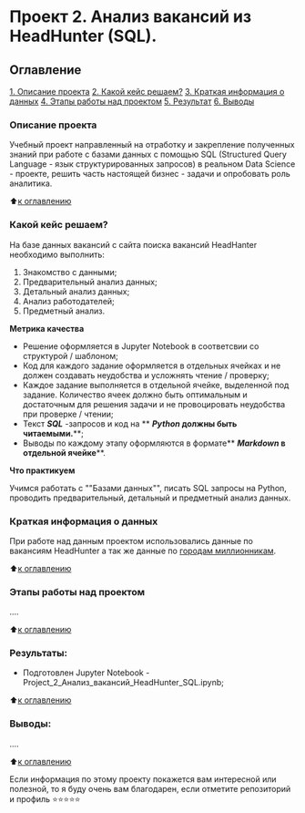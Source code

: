 # Проект 2. Анализ вакансий из HeadHunter (SQL).

## Оглавление

[1. Описание проекта](.README.md#Описание-проекта)
[2. Какой кейс решаем?](.README.md#Какой-кейс-решаем)
[3. Краткая информация о данных](.README.md#Краткая-информация-о-данных)
[4. Этапы работы над проектом](.README.md#Этапы-работы-над-проектом)
[5. Результат](.README.md#Результат)
[6. Выводы](.README.md#Выводы)

### Описание проекта

Учебный проект направленный на отработку и закрепление полученных знаний при работе с базами данных с помощью SQL (Structured Query Language - язык структурированных запросов) в реальном Data Science - проекте, решить часть настоящей бизнес - задачи и опробовать роль аналитика.

⬆️[к оглавлению](_)

### Какой кейс решаем?

На базе данных вакансий с сайта поиска вакансий HeadHanter необходимо выполнить:

1. Знакомство с данными;
2. Предварительный анализ данных;
3. Детальный анализ данных;
4. Анализ работодателей;
5. Предметный анализ.

**Метрика качества**

* Решение оформляется в Jupyter Notebook в соответсвии со структурой / шаблоном;
* Код для каждого задание оформляется в отдельных ячейках и не должен создавать неудобства и усложнять чтение / проверку;
* Каждое задание выполняется в отдельной ячейке, выделенной под задание. Количество ячеек должно быть оптимальным и достаточным для решения задачи и не провоцировать неудобства при проверке / чтении;
* Текст ***SQL*** -запросов и код на ** ***Python* должны быть читаемыми.****;
* Выводы по каждому этапу оформляются в формате** ***Markdown* в отдельной ячейке****.

**Что практикуем**

Учимся работать c ""Базами данных"", писать SQL запросы на Python, проводить предварительный, детальный и предметный анализ данных.

### Краткая информация о данных

При работе над данным проектом использовались данные по вакансиям HeadHunter а так же данные по [городам миллионникам](https://ru.wikipedia.org/wiki/Города-миллионеры_России).

⬆️[к оглавлению](.README.md#Оглавление)

### Этапы работы над проектом

....

⬆️[к оглавлению](.README.md#Оглавление)

### Результаты:

* Подготовлен Jupyter Notebook - Project_2_Анализ_вакансий_HeadHunter_SQL.ipynb;

⬆️[к оглавлению](.README.md#Оглавление)

### Выводы:

....

⬆️[к оглавлению](.README.md#Оглавление)

Если информация по этому проекту покажется вам интересной или полезной, то я буду очень вам благодарен, если отметите репозиторий и профиль
⭐️⭐️⭐️⭐️⭐️
